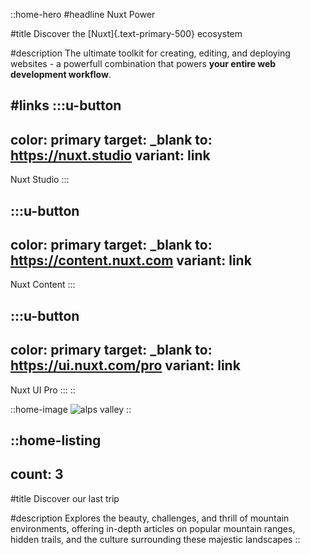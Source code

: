 ::home-hero
#headline
Nuxt Power

#title
Discover the [Nuxt]{.text-primary-500} ecosystem

#description
The ultimate toolkit for creating, editing, and deploying websites -  a powerfull combination that powers **your entire web development workflow**.

#links
  :::u-button
  ---
  color: primary
  target: _blank
  to: https://nuxt.studio
  variant: link
  ---
  Nuxt Studio
  :::

  :::u-button
  ---
  color: primary
  target: _blank
  to: https://content.nuxt.com
  variant: link
  ---
  Nuxt Content
  :::

  :::u-button
  ---
  color: primary
  target: _blank
  to: https://ui.nuxt.com/pro
  variant: link
  ---
  Nuxt UI Pro
  :::
::

::home-image
![alps valley](/Alps1.webp)
::

::home-listing
---
count: 3
---
#title
Discover our last trip

#description
Explores the beauty, challenges, and thrill of mountain environments, offering in-depth articles on popular mountain ranges, hidden trails, and the culture surrounding these majestic landscapes
::
